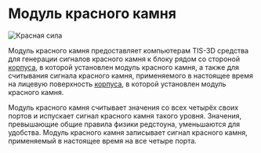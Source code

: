 # Модуль красного камня

![Красная сила](item:tis3d:redstone_module)

Модуль красного камня предоставляет компьютерам TIS-3D средства для генерации сигналов красного камня к блоку рядом со стороной [корпуса](../block/casing.md), в которой установлен модуль красного камня, а также для считывания сигнала красного камня, применяемого в настоящее время на лицевую поверхность [корпуса](../block/casing.md), в которой установлен модуль красного камня.

Модуль красного камня считывает значения со всех четырёх своих портов и испускает сигнал красного камня такого уровня. Значения, превышающие общие правила физики редстоуна, уменьшаются для удобства. Модуль красного камня записывает сигнал красного камня, применяемый в настоящее время на все четыре порта.
